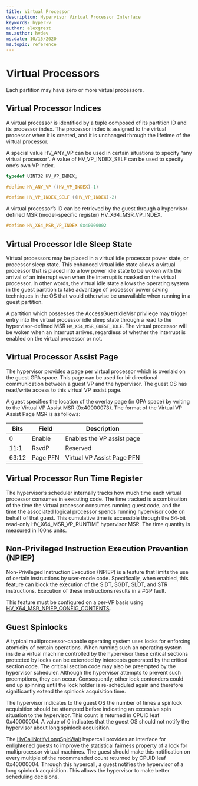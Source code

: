 ```yaml
---
title: Virtual Processor
description: Hypervisor Virtual Processor Interface
keywords: hyper-v
author: alexgrest
ms.author: hvdev
ms.date: 10/15/2020
ms.topic: reference
---
```


# Virtual Processors

Each partition may have zero or more virtual processors.

## Virtual Processor Indices

A virtual processor is identified by a tuple composed of its partition ID and its processor index. The processor index is assigned to the virtual processor when it is created, and it is unchanged through the lifetime of the virtual processor.

A special value HV_ANY_VP can be used in certain situations to specify “any virtual processor”. A value of HV_VP_INDEX_SELF can be used to specify one’s own VP index.

```c
typedef UINT32 HV_VP_INDEX;

#define HV_ANY_VP ((HV_VP_INDEX)-1)

#define HV_VP_INDEX_SELF ((HV_VP_INDEX)-2)
 ```

A virtual processor’s ID can be retrieved by the guest through a hypervisor-defined MSR (model-specific register) HV_X64_MSR_VP_INDEX.

```c
#define HV_X64_MSR_VP_INDEX 0x40000002
 ```

## Virtual Processor Idle Sleep State

Virtual processors may be placed in a virtual idle processor power state, or processor sleep state. This enhanced virtual idle state allows a virtual processor that is placed into a low power idle state to be woken with the arrival of an interrupt even when the interrupt is masked on the virtual processor. In other words, the virtual idle state allows the operating system in the guest partition to take advantage of processor power saving techniques in the OS that would otherwise be unavailable when running in a guest partition.

A partition which possesses the AccessGuestIdleMsr privilege may trigger entry into the virtual processor idle sleep state through a read to the hypervisor-defined MSR `HV_X64_MSR_GUEST_IDLE`. The virtual processor will be woken when an interrupt arrives, regardless of whether the interrupt is enabled on the virtual processor or not.

## Virtual Processor Assist Page

The hypervisor provides a page per virtual processor which is overlaid on the guest GPA space. This page can be used for bi-directional communication between a guest VP and the hypervisor. The guest OS has read/write access to this virtual VP assist page.

A guest specifies the location of the overlay page (in GPA space) by writing to the Virtual VP Assist MSR (0x40000073). The format of the Virtual VP Assist Page MSR is as follows:

| Bits      | Field           | Description                                                                 |
|-----------|-----------------|-----------------------------------------------------------------------------|
| 0         | Enable          | Enables the VP assist page                                                  |
| 11:1      | RsvdP           | Reserved                                                                    |
| 63:12     | Page PFN        | Virtual VP Assist Page PFN                                                  |

## Virtual Processor Run Time Register

The hypervisor’s scheduler internally tracks how much time each virtual processor consumes in executing code. The time tracked is a combination of the time the virtual processor consumes running guest code, and the time the associated logical processor spends running hypervisor code on behalf of that guest. This cumulative time is accessible through the 64-bit read-only HV_X64_MSR_VP_RUNTIME hypervisor MSR. The time quantity is measured in 100ns units.

## Non-Privileged Instruction Execution Prevention (NPIEP)

Non-Privileged Instruction Execution (NPIEP) is a feature that limits the use of certain instructions by user-mode code. Specifically, when enabled, this feature can block the execution of the SIDT, SGDT, SLDT, and STR instructions. Execution of these instructions results in a #GP fault.

This feature must be configured on a per-VP basis using [HV_X64_MSR_NPIEP_CONFIG_CONTENTS](datatypes/HV_X64_MSR_NPIEP_CONFIG_CONTENTS.md).

## Guest Spinlocks

A typical multiprocessor-capable operating system uses locks for enforcing atomicity of certain operations. When running such an operating system inside a virtual machine controlled by the hypervisor these critical sections protected by locks can be extended by intercepts generated by the critical section code. The critical section code may also be preempted by the hypervisor scheduler. Although the hypervisor attempts to prevent such preemptions, they can occur. Consequently, other lock contenders could end up spinning until the lock holder is re-scheduled again and therefore significantly extend the spinlock acquisition time.

The hypervisor indicates to the guest OS the number of times a spinlock acquisition should be attempted before indicating an excessive spin situation to the hypervisor. This count is returned in CPUID leaf 0x40000004. A value of 0 indicates that the guest OS should not notify the hypervisor about long spinlock acquisition.

The [HvCallNotifyLongSpinWait](hypercalls/HvCallNotifyLongSpinWait.md) hypercall provides an interface for enlightened guests to improve the statistical fairness property of a lock for multiprocessor virtual machines. The guest should make this notification on every multiple of the recommended count returned by CPUID leaf 0x40000004. Through this hypercall, a guest notifies the hypervisor of a long spinlock acquisition. This allows the hypervisor to make better scheduling decisions.